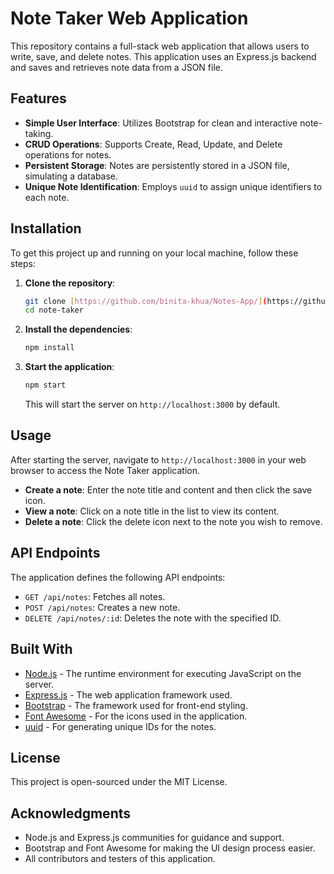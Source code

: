 # Note Taker Web Application

This repository contains a full-stack web application that allows users to write, save, and delete notes. This application uses an Express.js backend and saves and retrieves note data from a JSON file.

## Features

- **Simple User Interface**: Utilizes Bootstrap for clean and interactive note-taking.
- **CRUD Operations**: Supports Create, Read, Update, and Delete operations for notes.
- **Persistent Storage**: Notes are persistently stored in a JSON file, simulating a database.
- **Unique Note Identification**: Employs `uuid` to assign unique identifiers to each note.

## Installation

To get this project up and running on your local machine, follow these steps:

1. **Clone the repository**:

    ```bash
    git clone [https://github.com/binita-khua/Notes-App/](https://github.com/binita-khua/Notes-App.git)
    cd note-taker
    ```

2. **Install the dependencies**:

    ```bash
    npm install
    ```

3. **Start the application**:

    ```bash
    npm start
    ```

   This will start the server on `http://localhost:3000` by default.

## Usage

After starting the server, navigate to `http://localhost:3000` in your web browser to access the Note Taker application.

- **Create a note**: Enter the note title and content and then click the save icon.
- **View a note**: Click on a note title in the list to view its content.
- **Delete a note**: Click the delete icon next to the note you wish to remove.

## API Endpoints

The application defines the following API endpoints:

- `GET /api/notes`: Fetches all notes.
- `POST /api/notes`: Creates a new note.
- `DELETE /api/notes/:id`: Deletes the note with the specified ID.

## Built With

- [Node.js](https://nodejs.org/) - The runtime environment for executing JavaScript on the server.
- [Express.js](https://expressjs.com/) - The web application framework used.
- [Bootstrap](https://getbootstrap.com/) - The framework used for front-end styling.
- [Font Awesome](https://fontawesome.com/) - For the icons used in the application.
- [uuid](https://www.npmjs.com/package/uuid) - For generating unique IDs for the notes.

## License

This project is open-sourced under the MIT License.

## Acknowledgments

- Node.js and Express.js communities for guidance and support.
- Bootstrap and Font Awesome for making the UI design process easier.
- All contributors and testers of this application.
